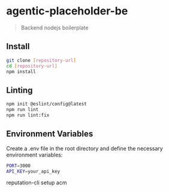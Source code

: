 # agentic-placeholder-be
> Backend nodejs boilerplate 

## Install

```bash
git clone [repository-url]
cd [repository-url]
npm install
```


## Linting

```bash
npm init @eslint/config@latest 
npm run lint
npm run lint:fix
```

## Environment Variables

Create a .env file in the root directory and define the necessary environment variables:

```bash
PORT=3000
API_KEY=your_api_key
```


reputation-cli setup acm
